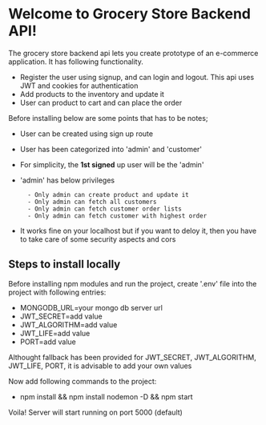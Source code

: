 # Welcome to Grocery Store Backend API!

The grocery store backend api lets you create prototype of an e-commerce application. It has following functionality.

- Register the user using signup, and can login and logout. This api uses JWT and cookies for authentication
- Add products to the inventory and update it
- User can product to cart and can place the order
  
Before installing below are some points that has to be notes;
- User can be created using sign up route
- User has been categorized into 'admin' and 'customer'
- For simplicity, the **1st signed** up user will be the 'admin'
- 'admin' has below privileges

		- Only admin can create product and update it
		- Only admin can fetch all customers
		- Only admin can fetch customer order lists
		- Only admin can fetch customer with highest order
- It works fine on your localhost but if you want to deloy it, then you have to take care of some security aspects and cors


## Steps to install locally
Before installing npm modules and run the project, create '.env' file into the project with following entries:

- MONGODB_URL=your mongo db server url
- JWT_SECRET=add value
- JWT_ALGORITHM=add value
- JWT_LIFE=add value
- PORT=add value

Althought fallback has been provided for JWT_SECRET, JWT_ALGORITHM, JWT_LIFE, PORT, it is advisable to add your own values

Now add following commands to the project:

 - npm install && npm install nodemon -D && npm start

Voila! Server will start running on port 5000 (default)
